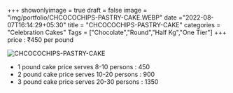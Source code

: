+++
showonlyimage = true
draft = false
image = "img/portfolio/CHCOCOCHIPS-PASTRY-CAKE.WEBP"
date ="2022-08-07T16:14:29+05:30"
title = "CHCOCOCHIPS-PASTRY-CAKE"
categories = "Celebration Cakes"
Tags = ["Chocolate","Round","Half Kg","One Tier"]
+++
price : ₹450 per pound
<!--more-->
![CHCOCOCHIPS-PASTRY-CAKE](/img/portfolio/CHCOCOCHIPS-PASTRY-CAKE.WEBP)
* 1 pound cake price serves 8-10 persons : 450
* 2 pound cake price serves 10-20 persons : 900
* 3 pound cake price serves 20-30 persons : 1350
